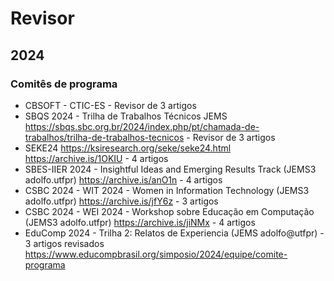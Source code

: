 # Revisor

## 2024 

### Comitês de programa 


- CBSOFT - CTIC-ES - Revisor de 3 artigos
- SBQS 2024 - Trilha de Trabalhos Técnicos JEMS https://sbqs.sbc.org.br/2024/index.php/pt/chamada-de-trabalhos/trilha-de-trabalhos-tecnicos  - Revisor de 3 artigos
- SEKE24 https://ksiresearch.org/seke/seke24.html https://archive.is/1OKIU - 4 artigos
- SBES-IIER 2024 - Insightful Ideas and Emerging Results Track (JEMS3 adolfo.utfpr)  https://archive.is/anO1n - 4 artigos
- CSBC 2024 - WIT 2024 - Women in Information Technology (JEMS3 adolfo.utfpr)
  https://archive.is/jfY6z - 3 artigos
- CSBC 2024 - WEI 2024 - Workshop sobre Educação em Computação (JEMS3 adolfo.utfpr) https://archive.is/jiNMx - 4 artigos
- EduComp 2024 - Trilha 2: Relatos de Experiencia (JEMS adolfo@utfpr) - 3 artigos revisados https://www.educompbrasil.org/simposio/2024/equipe/comite-programa

